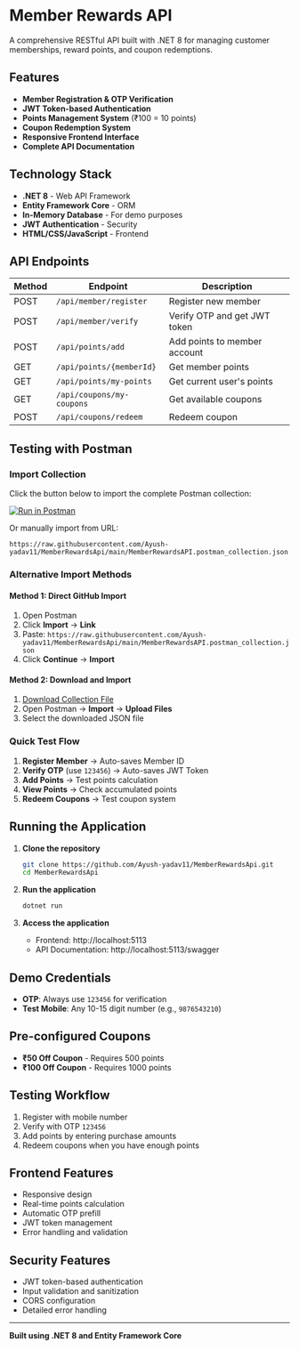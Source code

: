 # Member Rewards API

A comprehensive RESTful API built with .NET 8 for managing customer memberships, reward points, and coupon redemptions.

## Features

- **Member Registration & OTP Verification**
- **JWT Token-based Authentication**
- **Points Management System** (₹100 = 10 points)
- **Coupon Redemption System**
- **Responsive Frontend Interface**
- **Complete API Documentation**

## Technology Stack

- **.NET 8** - Web API Framework
- **Entity Framework Core** - ORM
- **In-Memory Database** - For demo purposes
- **JWT Authentication** - Security
- **HTML/CSS/JavaScript** - Frontend

## API Endpoints

| Method | Endpoint | Description |
|--------|----------|-------------|
| POST | `/api/member/register` | Register new member |
| POST | `/api/member/verify` | Verify OTP and get JWT token |
| POST | `/api/points/add` | Add points to member account |
| GET | `/api/points/{memberId}` | Get member points |
| GET | `/api/points/my-points` | Get current user's points |
| GET | `/api/coupons/my-coupons` | Get available coupons |
| POST | `/api/coupons/redeem` | Redeem coupon |

## Testing with Postman

### Import Collection
Click the button below to import the complete Postman collection:

[![Run in Postman](https://run.pstmn.io/button.svg)](https://www.postman.com/aayush122yadav-3161403/member-rewards-api/documentation/zhsk92u/member-rewards-api-complete-collection)

Or manually import from URL:
```
https://raw.githubusercontent.com/Ayush-yadav11/MemberRewardsApi/main/MemberRewardsAPI.postman_collection.json
```

### Alternative Import Methods

#### Method 1: Direct GitHub Import
1. Open Postman
2. Click **Import** → **Link**
3. Paste: `https://raw.githubusercontent.com/Ayush-yadav11/MemberRewardsApi/main/MemberRewardsAPI.postman_collection.json`
4. Click **Continue** → **Import**

#### Method 2: Download and Import
1. [Download Collection File](https://raw.githubusercontent.com/Ayush-yadav11/MemberRewardsApi/main/MemberRewardsAPI.postman_collection.json)
2. Open Postman → **Import** → **Upload Files**
3. Select the downloaded JSON file

### Quick Test Flow
1. **Register Member** → Auto-saves Member ID
2. **Verify OTP** (use `123456`) → Auto-saves JWT Token
3. **Add Points** → Test points calculation
4. **View Points** → Check accumulated points
5. **Redeem Coupons** → Test coupon system

## Running the Application

1. **Clone the repository**
   ```bash
   git clone https://github.com/Ayush-yadav11/MemberRewardsApi.git
   cd MemberRewardsApi
   ```

2. **Run the application**
   ```bash
   dotnet run
   ```

3. **Access the application**
   - Frontend: http://localhost:5113
   - API Documentation: http://localhost:5113/swagger

## Demo Credentials

- **OTP**: Always use `123456` for verification
- **Test Mobile**: Any 10-15 digit number (e.g., `9876543210`)

## Pre-configured Coupons

- **₹50 Off Coupon** - Requires 500 points
- **₹100 Off Coupon** - Requires 1000 points

## Testing Workflow

1. Register with mobile number
2. Verify with OTP `123456`
3. Add points by entering purchase amounts
4. Redeem coupons when you have enough points

## Frontend Features

- Responsive design
- Real-time points calculation
- Automatic OTP prefill
- JWT token management
- Error handling and validation

## Security Features

- JWT token-based authentication
- Input validation and sanitization
- CORS configuration
- Detailed error handling

---

**Built using .NET 8 and Entity Framework Core**
